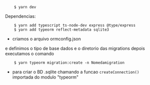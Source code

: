 ``` 
    $ yarn dev  
```
Dependencias:
```
    $ yarn add typescript ts-node-dev express @type/express 
    $ yarn add typeorm reflect-metadata sqlite3
```

- criamos o arquivo ormconfig.json

e definimos o tipo de base dados e o diretorio das migrations 
depois executamos  o comando 
``` 
    $ yarn typeorm migration:create -n Nomedamigration 
```

- para criar o BD .sqlite chamando a funcao ``createConnection()`` importada do modulo "typeorm"

